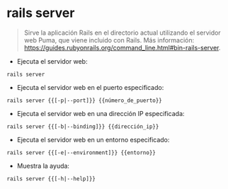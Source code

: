 # rails server

> Sirve la aplicación Rails en el directorio actual utilizando el servidor web Puma, que viene incluido con Rails.
> Más información: <https://guides.rubyonrails.org/command_line.html#bin-rails-server>.

- Ejecuta el servidor web:

`rails server`

- Ejecuta el servidor web en el puerto especificado:

`rails server {{[-p|--port]}} {{número_de_puerto}}`

- Ejecuta el servidor web en una dirección IP especificada:

`rails server {{[-b|--binding]}} {{dirección_ip}}`

- Ejecuta el servidor web en un entorno especificado:

`rails server {{[-e|--environment]}} {{entorno}}`

- Muestra la ayuda:

`rails server {{[-h|--help]}}`
